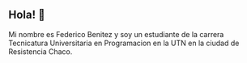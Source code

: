 ## Hola! :wave:

Mi nombre es Federico Benitez y soy un estudiante de la carrera Tecnicatura Universitaria en Programacion en la UTN en la ciudad de Resistencia Chaco.


<!--
**Federico-Benitez/Federico-Benitez** is a ✨ _special_ ✨ repository because its `README.md` (this file) appears on your GitHub profile.

Here are some ideas to get you started:

- 🔭 I’m currently working on ...
- 🌱 I’m currently learning ...
- 👯 I’m looking to collaborate on ...
- 🤔 I’m looking for help with ...
- 💬 Ask me about ...
- 📫 How to reach me: ...
- 😄 Pronouns: ...
- ⚡ Fun fact: ...
-->
